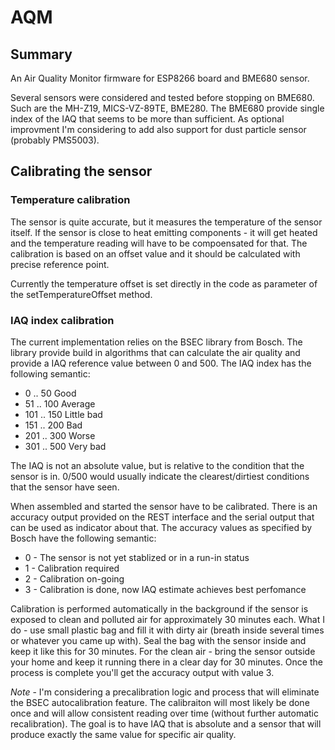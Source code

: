 # AQM
## Summary

An Air Quality Monitor firmware for ESP8266 board and BME680 sensor.

Several sensors were considered and tested before stopping on BME680. Such are the MH-Z19, MICS-VZ-89TE, BME280. The BME680 provide single index of the IAQ that seems to be more than sufficient. As optional improvment I'm considering to add also support for dust particle sensor (probably PMS5003).


## Calibrating the sensor

### Temperature calibration

The sensor is quite accurate, but it measures the temperature of the sensor itself. If the sensor is close to heat emitting components - it will get heated and the temperature reading will have to be compoensated for that. The calibration is based on an offset value and it should be calculated with precise reference point.

Currently the temperature offset is set directly in the code as parameter of the setTemperatureOffset method.

### IAQ index calibration

The current implementation relies on the BSEC library from Bosch. The library provide build in algorithms that can calculate the air quality and provide a IAQ reference value between 0 and 500. The IAQ index has the following semantic:
* 0 .. 50 Good
* 51 .. 100 Average
* 101 .. 150 Little bad
* 151 .. 200 Bad
* 201 .. 300 Worse
* 301 .. 500 Very bad

The IAQ is not an absolute value, but is relative to the condition that the sensor is in. 0/500 would usually indicate the clearest/dirtiest conditions that the sensor have seen.

When assembled and started the sensor have to be calibrated. There is an accuracy output provided on the REST interface and the serial output that can be used as indicator about that. The accuracy values as specified by Bosch have the following semantic:
* 0 - The sensor is not yet stablized or in a run-in status
* 1 - Calibration required
* 2 - Calibration on-going
* 3 - Calibration is done, now IAQ estimate achieves best perfomance

Calibration is performed automatically in the background if the sensor is exposed to clean and polluted air for approximately 30 minutes each. What I do - use small plastic bag and fill it with dirty air (breath inside several times or whatever you came up with). Seal the bag with the sensor inside and keep it like this for 30 minutes. For the clean air - bring the sensor outside your home and keep it running there in a clear day for 30 minutes. Once the process is complete you'll get the accuracy output with value 3.

*Note* - I'm considering a precalibration logic and process that will eliminate the BSEC autocalibration feature. The calibraiton will most likely be done once and will allow consistent reading over time (without further automatic recalibration). The goal is to have IAQ that is absolute and a sensor that will produce exactly the same value for specific air quality.